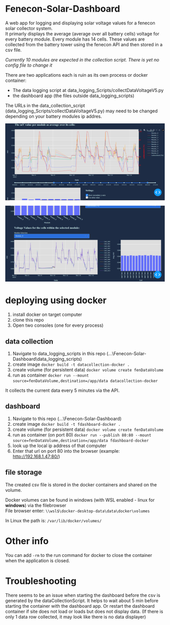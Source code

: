 # Fenecon-Solar-Dashboard
A web app for logging and displaying solar voltage values for a fenecon solar collector system. \
It primarly displays the average (average over all battery cells) voltage for every battery module. Every module has 14 cells. These values are collected from the battery tower using the fenecon API and then stored in a csv file.

*Currently 10 modules are expected in the collection script. There is yet no config file to change it*

There are two applications each is ruin as its own process or docker container:
- The data logging script at data_logging_Scripts/collectDataVoltageV5.py
- the dashboard app (the files outside data_logging_scripts)

The URLs in the data_collection_script (data_logging_Scripts/collectDataVoltageV5.py) may need to be changed depending on your battery modules ip addres.

![biggif_example](/screenshots/dashboard1.png)

![biggif_example](/screenshots/dashboard2.png)

# deploying using docker
1. install docker on target computer
2. clone this repo
3. Open two consoles (one for every process)

## data collection
1. Navigate to data_logging_scripts in this repo (...\Fenecon-Solar-Dashboard\data_logging_scripts)
3. create image
`docker build -t datacollection-docker .`
3. create volume (for persistent data)
`docker volume create fenDataVolume`
4. run as container
`docker run --mount source=fenDataVolume,destination=/app/data datacollection-docker`

It collects the current data every 5 minutes via the API.

## dashboard
1. Navigate to this repo (...\Fenecon-Solar-Dashboard)
2. create image
`docker build -t fdashboard-docker .`
3. create volume (for persistent data)
`docker volume create fenDataVolume`
4. run as container (on port 80)
`docker run --publish 80:80 --mount source=fenDataVolume,destination=/app/data fdashboard-docker`
5. look up the local ip address of that computer
6. Enter that url on port 80 into the browser (example: http://192.168.1.47:80/)

## file storage
The created csv file is stored in the docker containers and shared on the volume. 

Docker volumes can be found in windows (with WSL enabled - linux for **windows**) via the filebrowser \
File browser enter: `\\wsl$\docker-desktop-data\data\docker\volumes`

In Linux the path is:
`/var/lib/docker/volumes/`

# Other info
You can add `-rm` to the run command for docker to close the container when the application is closed.

# Troubleshooting
There seems to be an issue when starting the dashboard before the csv is generated by the dataCollectionScript. It helps to wait about 5 min before starting the container with the dashboard app. Or restart the dashboard container if site does not load or loads but does not display data. (If there is only 1 data row collected, it may look like there is no data displayer)
